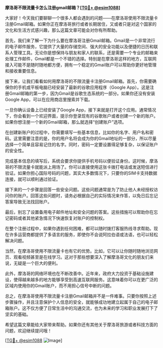 **摩洛哥不限流量卡怎么注册gmail邮箱？[[TG💪+ @esim1088](https://t.me/s/esim1088)]**

大家好！今天我们要聊聊一个很多人都会遇到的问题——在摩洛哥使用不限流量卡注册Gmail邮箱。如果你正在摩洛哥旅行或者长期居住，又或者只是对这个国家的文化和生活方式感兴趣，那么这篇文章可能会对你有所帮助。

首先，我们来了解一下为什么要在摩洛哥注册Gmail邮箱。Gmail是一个非常流行的电子邮件服务，它提供了大量的存储空间、强大的安全功能以及便捷的日历和联系人管理工具。无论你是想保持与朋友和家人的联系，还是需要一个专业的邮箱来处理工作邮件，Gmail都是一个不错的选择。特别是在摩洛哥这样的地方，互联网接入可能不是随时随地都方便，拥有一个稳定的Gmail账户可以帮助你更好地管理和接收重要信息。

接下来，让我们看看如何用摩洛哥的不限流量卡注册Gmail邮箱。首先，你需要确保你的手机或平板电脑已经安装了最新的谷歌应用程序（Google App）。这是注册Gmail邮箱的第一步，因为Gmail是谷歌生态系统的一部分。如果你还没有安装Google App，可以在应用商店里搜索并下载。

一旦你确认设备上已经安装了Google App，接下来就是打开这个应用。通常情况下，你会看到一个欢迎界面，提示你登录现有的谷歌账户或者创建一个新的账户。如果你想注册一个新的Gmail邮箱，那么就选择“创建账户”选项。

在创建新账户的过程中，你需要填写一些基本信息，比如你的名字、用户名和密码。这里需要注意的是，你的用户名将会成为你的Gmail地址的一部分，所以尽量选择一个简单且容易记住的名字。同时，密码一定要设置得足够复杂，以保证账户的安全性。

完成基本信息的填写后，系统会要求你提供手机号码以便验证身份。这时候，摩洛哥的不限流量卡就能派上用场了。你可以直接使用这张卡拨打电话或发送短信进行验证。如果你担心国际号码的问题，其实大多数情况下，只要你的SIM卡支持数据连接，就可以顺利通过验证。

接下来的一个步骤是回答一些安全问题。这些问题通常是为了防止他人未经授权访问你的账户。回答这些问题时，请务必根据自己的实际情况来作答，以免日后忘记答案导致无法找回账户。

最后，别忘了设置备用电子邮件地址和安全问题的答案。这些措施可以帮助你在忘记密码或者其他紧急情况下快速恢复对账户的控制权。

在整个注册过程中，如果你遇到任何困难，都可以随时拨打客服热线寻求帮助。现在许多运营商都提供了多语言的服务，即使你不会说阿拉伯语或法语，也可以轻松解决问题。

当然，在摩洛哥使用不限流量卡也有它的优势。比如，它可以让你随时随地浏览网页、观看视频甚至是在线学习。这对于那些想要深入了解摩洛哥文化的朋友们来说，无疑是一个巨大的便利。

此外，摩洛哥的网络环境也在不断改善中。近年来，政府大力投资于基础设施建设，使得越来越多的地方能够享受到高速互联网服务。这意味着你可以在更广泛的区域内使用你的Gmail账户，而不用担心信号中断的问题。

总之，在摩洛哥使用不限流量卡注册Gmail邮箱并不是一件难事。只要你按照上述步骤操作，并且注意保护个人信息的安全，就能够成功地建立起属于自己的电子邮箱账户。这不仅方便了日常生活中的沟通交流，也为未来的学习和职业发展打下了坚实的基础。

希望这篇文章能给大家带来帮助。如果你还有其他关于摩洛哥旅游或者科技方面的问题，欢迎继续提问哦！

[[TG💪+ @esim1088](https://t.me/s/esim1088) ![Image](https://i.postimg.cc/4NQfJmqS/Snipaste-2025-05-13-00-14-12.png)]